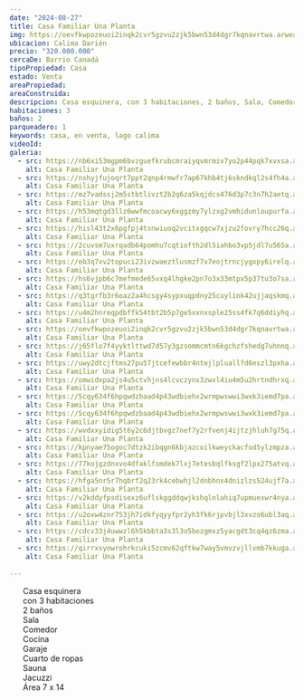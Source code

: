 ```yaml
---
date: "2024-08-27"
title: Casa Familiar Una Planta
img: https://oevfkwpozeuoi2inqk2cvr5gzvu2zjk5bwn53d4dgr7kqnavrtwa.arweave.net/cSpVWe7JKORpDYK0KsemzWmspV0Nm92PgzR-qDQVjOw
ubicacion: Calima Darién
precio: "320.000.000"
cercaDe: Barrio Canadá
tipoPropiedad: Casa
estado: Venta
areaPropiedad:
areaConstruida:
descripcion: Casa esquinera, con 3 habitaciones, 2 baños, Sala, Comedor, Cocina, Garaje, Cuarto de ropas, Sauna, Jacuzzi. Área 7 x 14
habitaciones: 3
baños: 2
parqueadero: 1
keywords: casa, en venta, lago calima
videoId: 
galeria:
  - src: https://nb6xi53mgpm6bvzguefkrubcmraiyqvmrmiv7yo2p44pqk7xvxsa.arweave.net/aH10d2wz2eDXJqEKqNAiZECMQqyLEV_h2n84-Cv3reQ
    alt: Casa Familiar Una Planta
  - src: https://nshyjfujoqrt7ppt2qnp4rmwfr7ap67khb4tj6skndkql2s4fh4a.arweave.net/bI-Elol0Iz-989Qa_kWWLH4H--o4eTT6SmjVBepcKfg
    alt: Casa Familiar Una Planta
  - src: https://mz7vadssj2m5stbtlivzt2b2q6za5kqjdcs476d3p7c3n7h2aetq.arweave.net/Zn9QDlJOmdlMM1ormeg6h7IOqgkYpc_4e3_Ftvz6ASc
    alt: Casa Familiar Una Planta
  - src: https://h53mqtgd3llz6wwfmcoacwy6xggzmy7ylzxg2vmhidunloupurfa.arweave.net/P3bITMPa159axWCcAVseuY2WY_hebm1Vh0Do1bqPpEo
    alt: Casa Familiar Una Planta
  - src: https://hisl43t2x6pgfpj4tsnwiuoq2vcitxgqcw7xjzu2fovry7hcc26q.arweave.net/OiS-bnq_nmK9PJybZFHQ1USJ3NAVv3TmmiurHHziFr0
    alt: Casa Familiar Una Planta
  - src: https://2cuvsm7uxrqadb64pomhu7cqtiofth2dl5iahbo3vp5jdl7u565a.arweave.net/0KlZM_S8YAGH3HuYenxQmhxZn0NfUAOF26v6ka_077o
    alt: Casa Familiar Una Planta
  - src: https://eb3q7xv2topuci23ivzwaeztlusmzf7x7eojtrncjygxpy6irelq.arweave.net/IHcP3rqbn0EjW0VzYBMzXSTMl_f5HJnFok4Nd-PIiRc
    alt: Casa Familiar Una Planta
  - src: https://hs6vjpb6c7mefmede65vxq4lhgke2pn7o3x33mtpx5p37tu3o7sa.arweave.net/PL1UvD4X2EKwgye7W8OLOZRNPb92772yb79fv86bd-Q
    alt: Casa Familiar Una Planta
  - src: https://q3tgrfb3r6oaz2a4hcsgy4sypxuqpdny25cuylink42ujjaqskmq.arweave.net/huZolDuPnAzoHDikbHJYfekHjbjXRUwtDVc1RKQQkpk
    alt: Casa Familiar Una Planta
  - src: https://u4m2hnreqpdbffk54tbt2b5p7ge5xxnxsple25ss4fk7q6ddiyhq.arweave.net/pxmjtiSDxhKVXeTDPQev-Ynb3beT1k12UuFV-HhjRg8
    alt: Casa Familiar Una Planta
  - src: https://oevfkwpozeuoi2inqk2cvr5gzvu2zjk5bwn53d4dgr7kqnavrtwa.arweave.net/cSpVWe7JKORpDYK0KsemzWmspV0Nm92PgzR-qDQVjOw
    alt: Casa Familiar Una Planta
  - src: https://j65flo7f4yyktlttwd7d57y3gzsommcmtn6kgchzfshedg7uhnnq.arweave.net/T7pVu-XmMKmuc7D-Pv8bNmTmMEybfKMI-SyOQZv0O1s
    alt: Casa Familiar Una Planta
  - src: https://uwy2dtcjftms27pu57jtcefewbbr4ntejlpluallfd6eszl3pxha.arweave.net/pbGhzEks2S199O_TMRCksEMeNmRK3roBayj8SWV7fc4
    alt: Casa Familiar Una Planta
  - src: https://omwidxpa2js4u5ctvhjns4lcvczynx3zwxl4iu4m5u2hrtndhrxq.arweave.net/cyyB3eDSZcp0U6nS2XFiqLOG33m118RTjO00eM2jPG8
    alt: Casa Familiar Una Planta
  - src: https://5cqy634f6hpqwdzbaad4p43wdbiehx2wrmpwswwi3wxk3iemd7pa.arweave.net/6KGPb4Xx3wsPIQAHx_N2GFBD31aLH2layN2uraCMH94
    alt: Casa Familiar Una Planta
  - src: https://5cqy634f6hpqwdzbaad4p43wdbiehx2wrmpwswwi3wxk3iemd7pa.arweave.net/6KGPb4Xx3wsPIQAHx_N2GFBD31aLH2layN2uraCMH94
    alt: Casa Familiar Una Planta
  - src: https://wvdxxyidig5t6y2c6djtbvgz7nef7y2rfvenj4ijtzjhluh7g75q.arweave.net/tUd74QNBuz9jQvDTMNTZ-0hf41EtSNTxCZ5SddD_N_s
    alt: Casa Familiar Una Planta
  - src: https://kpnyae75ogoc7dtzk2ibqgn6kbjazcoilkweyckacfod5ylzmpza.arweave.net/U9uAE_1xnC-OeVaQGBm-UFIMicharEwJQBFcPuF5Y_I
    alt: Casa Familiar Una Planta
  - src: https://77kojgzdnxvo4dfaklfomdek7lxj7etesbqlfksgf2lpx275atvq.arweave.net/_9TkmyNt6u4MoFLK5gyK-u6fkmSQYLKqRi6W--v9BOs
    alt: Casa Familiar Una Planta
  - src: https://hfga5nr5r7hqbrf2q23rk4cebwhjl2dnbhnx4dnizlzs524ujf7a.arweave.net/OUwOtj2PzwDEuoa3FXBEDY6V6G0J234NqMrzLuuUSX4
    alt: Casa Familiar Una Planta
  - src: https://v2kddyfpsdisexz6uflskggddqwjkshqlnlahiq7upmuexwr4nya.arweave.net/rpQx4K-Q0SJfPqFXJRjDHCyVSPBbVgOiH6PZQl7R43A
    alt: Casa Familiar Una Planta
  - src: https://u2oxw4znr753jh7idkfyqyyfpr2yh3fk6rjpvbjl3xvzo6ubl3aq.arweave.net/pp17cy2P-7Sf6BqLiGMFfHWD7Kr0UvqFK93rl3qBXsE
    alt: Casa Familiar Una Planta
  - src: https://cdcv33j4uwwzl6h5kbbta3s3l3o5bozgmxz5yacgdt3cq4qz6zma.arweave.net/EMVd7TylrZX4_VBDMG5bXt3QuyZl89wARhz2KHIZ9lg
    alt: Casa Familiar Una Planta
  - src: https://qirrxsyowrohrkcuki5zcmv62qftkw7way5vmvzvjllvmb7kkuga.arweave.net/giMbyw60XHioVFI7kTK-1As1W_YGO1ZXNUrXVgfqVQw
    alt: Casa Familiar Una Planta
  
---
```

<ul>
Casa esquinera <br>
con 3 habitaciones <br>
2 baños <br>
Sala <br>
Comedor <br>
Cocina <br>
Garaje <br>
Cuarto de ropas <br>
Sauna <br>
Jacuzzi <br>
Área 7 x 14 <br><br>
</ul>